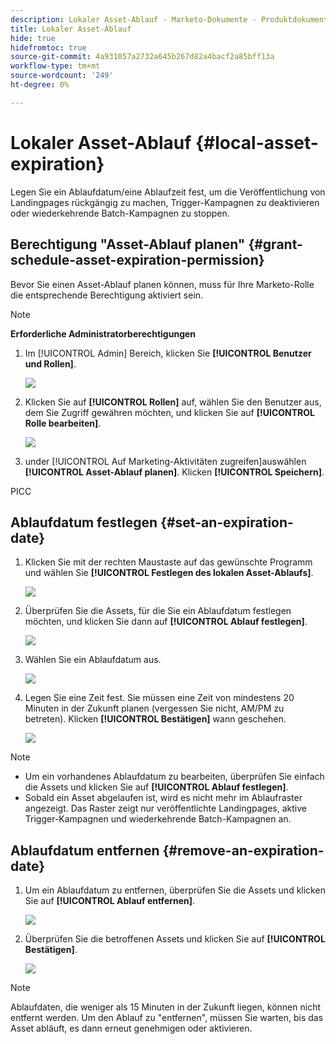 ```yaml
---
description: Lokaler Asset-Ablauf - Marketo-Dokumente - Produktdokumentation
title: Lokaler Asset-Ablauf
hide: true
hidefromtoc: true
source-git-commit: 4a931057a2732a645b267d82a4bacf2a85bff13a
workflow-type: tm+mt
source-wordcount: '249'
ht-degree: 0%

---
```


# Lokaler Asset-Ablauf {#local-asset-expiration}

Legen Sie ein Ablaufdatum/eine Ablaufzeit fest, um die Veröffentlichung von Landingpages rückgängig zu machen, Trigger-Kampagnen zu deaktivieren oder wiederkehrende Batch-Kampagnen zu stoppen.

## Berechtigung &quot;Asset-Ablauf planen&quot; {#grant-schedule-asset-expiration-permission}

Bevor Sie einen Asset-Ablauf planen können, muss für Ihre Marketo-Rolle die entsprechende Berechtigung aktiviert sein.

>[!NOTE]
>
>**Erforderliche Administratorberechtigungen**

1. Im [!UICONTROL Admin] Bereich, klicken Sie **[!UICONTROL Benutzer und Rollen]**.

   ![](assets/local-asset-expiration-1.png)

1. Klicken Sie auf **[!UICONTROL Rollen]** auf, wählen Sie den Benutzer aus, dem Sie Zugriff gewähren möchten, und klicken Sie auf **[!UICONTROL Rolle bearbeiten]**.

   ![](assets/local-asset-expiration-2.png)

1. under [!UICONTROL Auf Marketing-Aktivitäten zugreifen]auswählen **[!UICONTROL Asset-Ablauf planen]**. Klicken **[!UICONTROL Speichern]**.

PICC

## Ablaufdatum festlegen {#set-an-expiration-date}

1. Klicken Sie mit der rechten Maustaste auf das gewünschte Programm und wählen Sie **[!UICONTROL Festlegen des lokalen Asset-Ablaufs]**.

   ![](assets/local-asset-expiration-4.png)

1. Überprüfen Sie die Assets, für die Sie ein Ablaufdatum festlegen möchten, und klicken Sie dann auf **[!UICONTROL Ablauf festlegen]**.

   ![](assets/local-asset-expiration-5.png)

1. Wählen Sie ein Ablaufdatum aus.

   ![](assets/local-asset-expiration-6.png)

1. Legen Sie eine Zeit fest. Sie müssen eine Zeit von mindestens 20 Minuten in der Zukunft planen (vergessen Sie nicht, AM/PM zu betreten). Klicken **[!UICONTROL Bestätigen]** wann geschehen.

   ![](assets/local-asset-expiration-7.png)

>[!NOTE]
>
>* Um ein vorhandenes Ablaufdatum zu bearbeiten, überprüfen Sie einfach die Assets und klicken Sie auf **[!UICONTROL Ablauf festlegen]**.
>* Sobald ein Asset abgelaufen ist, wird es nicht mehr im Ablaufraster angezeigt. Das Raster zeigt nur veröffentlichte Landingpages, aktive Trigger-Kampagnen und wiederkehrende Batch-Kampagnen an.


## Ablaufdatum entfernen {#remove-an-expiration-date}

1. Um ein Ablaufdatum zu entfernen, überprüfen Sie die Assets und klicken Sie auf **[!UICONTROL Ablauf entfernen]**.

   ![](assets/local-asset-expiration-8.png)

1. Überprüfen Sie die betroffenen Assets und klicken Sie auf **[!UICONTROL Bestätigen]**.

   ![](assets/local-asset-expiration-9.png)

>[!NOTE]
>
>Ablaufdaten, die weniger als 15 Minuten in der Zukunft liegen, können nicht entfernt werden. Um den Ablauf zu &quot;entfernen&quot;, müssen Sie warten, bis das Asset abläuft, es dann erneut genehmigen oder aktivieren.
